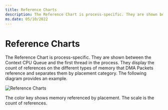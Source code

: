 ```yaml
---
title: Reference Charts
description: The Reference Chart is process-specific. They are shown between the Context CPU Queue and the first thread in the process.
ms.date: 05/10/2022
---
```


# Reference Charts

The Reference Chart is process-specific. They are shown between the Context CPU Queue and the first thread in the process. They display the count of references on the different types of memory that DMA Packets reference and separates them by placement category. The following diagram provides an example.

![Reference Charts](\Image\reference-charts.png)

The color key shows memory referenced by placement. The scale is the count of references.